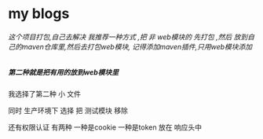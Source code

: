# my blogs

###### 这个项目打包,自己去解决  我推荐一种方式 ,把 非 web模块的 先打包 ,然后 放到自己的maven仓库里,然后去打包web模块, 记得添加maven插件,只用web模块添加

#####  第二种就是把有用的放到web模块里

我选择了第二种 小 文件

同时 生产环境下 选择 把  测试模块 移除



还有权限认证 有两种 一种是cookie 一种是token 放在 响应头中

